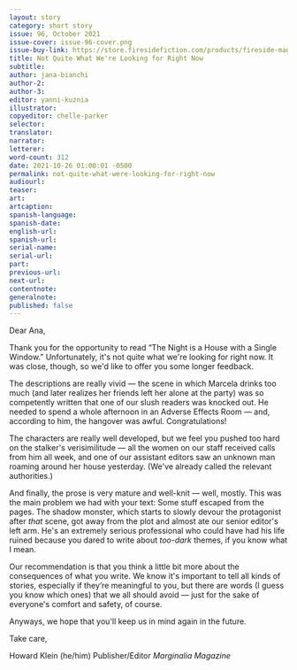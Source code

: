 ```yaml
---
layout: story
category: short story
issue: 96, October 2021
issue-cover: issue-96-cover.png
issue-buy-link: https://store.firesidefiction.com/products/fireside-magazine-issue-96-october-2021
title: Not Quite What We're Looking for Right Now
subtitle:
author: jana-bianchi
author-2:
author-3:
editor: yanni-kuznia
illustrator:
copyeditor: chelle-parker
selector:
translator:
narrator:
letterer:
word-count: 312
date: 2021-10-26 01:00:01 -0500
permalink: not-quite-what-were-looking-for-right-now
audiourl:
teaser:
art:
artcaption:
spanish-language:
spanish-date:
english-url:
spanish-url:
serial-name:
serial-url:
part:
previous-url:
next-url:
contentnote:
generalnote:
published: false
---
```

Dear Ana,

Thank you for the opportunity to read “The Night is a House with a Single Window.” Unfortunately, it's not quite what we're looking for right now. It was close, though, so we'd like to offer you some longer feedback.

The descriptions are really vivid — the scene in which Marcela drinks too much (and later realizes her friends left her alone at the party) was so competently written that one of our slush readers was knocked out. He needed to spend a whole afternoon in an Adverse Effects Room — and, according to him, the hangover was awful. Congratulations!

The characters are really well developed, but we feel you pushed too hard on the stalker's verisimilitude — all the women on our staff received calls from him all week, and one of our assistant editors saw an unknown man roaming around her house yesterday. (We've already called the relevant authorities.)

And finally, the prose is very mature and well-knit — well, mostly. This was the main problem we had with your text: Some stuff escaped from the pages. The shadow monster, which starts to slowly devour the protagonist after _that_ scene, got away from the plot and almost ate our senior editor's left arm. He's an extremely serious professional who could have had his life ruined because you dared to write about _too-dark_ themes, if you know what I mean.

Our recommendation is that you think a little bit more about the consequences of what you write. We know it's important to tell all kinds of stories, especially if they’re meaningful to you, but there are words (I guess you know which ones) that we all should avoid — just for the sake of everyone's comfort and safety, of course.

Anyways, we hope that you'll keep us in mind again in the future.

Take care,

Howard Klein (he/him)
Publisher/Editor
_Marginalia Magazine_
